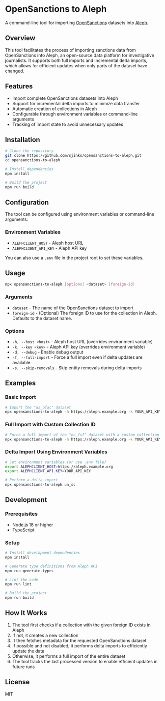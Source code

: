 # OpenSanctions to Aleph

A command-line tool for importing [OpenSanctions](https://www.opensanctions.org/) datasets into [Aleph](https://docs.alephdata.org/).

## Overview

This tool facilitates the process of importing sanctions data from OpenSanctions into Aleph, an open-source data platform for investigative journalists. It supports both full imports and incremental delta imports, which allows for efficient updates when only parts of the dataset have changed.

## Features

- Import complete OpenSanctions datasets into Aleph
- Support for incremental delta imports to minimize data transfer
- Automatic creation of collections in Aleph
- Configurable through environment variables or command-line arguments
- Tracking of import state to avoid unnecessary updates

## Installation

```bash
# Clone the repository
git clone https://github.com/sjinks/opensanctions-to-aleph.git
cd opensanctions-to-aleph

# Install dependencies
npm install

# Build the project
npm run build
```

## Configuration

The tool can be configured using environment variables or command-line arguments:

### Environment Variables

- `ALEPHCLIENT_HOST` - Aleph host URL
- `ALEPHCLIENT_API_KEY` - Aleph API key

You can also use a `.env` file in the project root to set these variables.

## Usage

```bash
npx opensanctions-to-aleph [options] <dataset> [foreign-id]
```

### Arguments

- `dataset` - The name of the OpenSanctions dataset to import
- `foreign-id` - (Optional) The foreign ID to use for the collection in Aleph. Defaults to the dataset name.

### Options

- `-h, --host <host>` - Aleph host URL (overrides environment variable)
- `-k, --key <key>` - Aleph API key (overrides environment variable)
- `-d, --debug` - Enable debug output
- `-f, --full-import` - Force a full import even if delta updates are available
- `-s, --skip-removals` - Skip entity removals during delta imports

## Examples

### Basic Import

```bash
# Import the "us_ofac" dataset
npx opensanctions-to-aleph -h https://aleph.example.org -k YOUR_API_KEY us_ofac
```

### Full Import with Custom Collection ID

```bash
# Force a full import of the "eu_fsf" dataset with a custom collection foreign ID
npx opensanctions-to-aleph -h https://aleph.example.org -k YOUR_API_KEY --full-import eu_fsf custom_eu_sanctions
```

### Delta Import Using Environment Variables

```bash
# Set environment variables (or use .env file)
export ALEPHCLIENT_HOST=https://aleph.example.org
export ALEPHCLIENT_API_KEY=YOUR_API_KEY

# Perform a delta import
npx opensanctions-to-aleph un_sc
```

## Development

### Prerequisites

- Node.js 18 or higher
- TypeScript

### Setup

```bash
# Install development dependencies
npm install

# Generate type definitions from Aleph API
npm run generate-types

# Lint the code
npm run lint

# Build the project
npm run build
```

## How It Works

1. The tool first checks if a collection with the given foreign ID exists in Aleph
2. If not, it creates a new collection
3. It then fetches metadata for the requested OpenSanctions dataset
4. If possible and not disabled, it performs delta imports to efficiently update the data
5. Otherwise, it performs a full import of the entire dataset
6. The tool tracks the last processed version to enable efficient updates in future runs

## License

MIT
